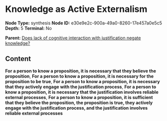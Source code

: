 # Knowledge as Active Externalism

**Node Type:** synthesis
**Node ID:** e30e9e2c-900a-49a0-8260-17e457a0e5c5
**Depth:** 5
**Terminal:** No

**Parent:** [Does lack of cognitive interaction with justification negate knowledge?](does-lack-of-cognitive-interaction-with-justification-negate-knowledge-antithesis-2d52dec8-e99d-4b0b-b7fd-22dbcbc3cfc3.md)

## Content

**For a person to know a proposition, it is necessary that they believe the proposition**, **For a person to know a proposition, it is necessary for the proposition to be true**, **For a person to know a proposition, it is necessary that they actively engage with the justification process**, **For a person to know a proposition, it is necessary that the justification involves reliable external processes**, **For a person to know a proposition, it is sufficient that they believe the proposition, the proposition is true, they actively engage with the justification process, and the justification involves reliable external processes**
